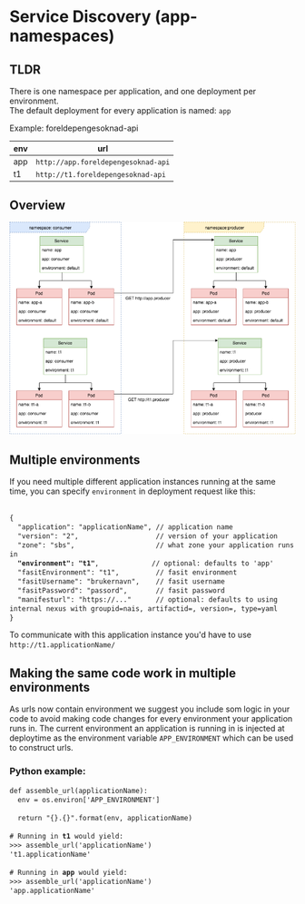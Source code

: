 # Service Discovery (app-namespaces)

## TLDR
There is one namespace per application, and one deployment per environment.<br />
The default deployment for every application is named: `app`

Example: foreldepengesoknad-api

| env | url                                 |
| ----| ----------------------------------- |
| app | `http://app.foreldepengesoknad-api` |
| t1  | `http://t1.foreldepengesoknad-api`  |

## Overview
![HttpOtherEnvironmentExample](./_media/HttpServiceDiscoveryExample.png)


## Multiple environments
If you need multiple different application instances running at the same time,
you can specify `environment` in deployment request like this:

<pre><code>
{
  "application": "applicationName", // application name
  "version": "2",                   // version of your application
  "zone": "sbs",                    // what zone your application runs in
  <b>"environment": "t1"</b>,             // optional: defaults to 'app'
  "fasitEnvironment": "t1",         // fasit environment
  "fasitUsername": "brukernavn",    // fasit username
  "fasitPassword": "passord",       // fasit password
  "manifesturl": "https://..."      // optional: defaults to using internal nexus with groupid=nais, artifactid=<appname>, version=<version>, type=yaml
}
</code></pre>

To communicate with this application instance you'd have to use `http://t1.applicationName/`

## Making the same code work in multiple environments
As urls now contain environment we suggest you include som logic in your code to avoid making code changes for every environment your
application runs in. The current environment an application is running in is injected at deploytime as the environment variable
`APP_ENVIRONMENT` which can be used to construct urls.

### Python example:
<pre><code class="lang-python">def assemble_url(applicationName):
  env = os.environ['APP_ENVIRONMENT']

  return "{}.{}".format(env, applicationName)

# Running in <b>t1</b> would yield:
>>> assemble_url('applicationName')
't1.applicationName'

# Running in <b>app</b> would yield:
>>> assemble_url('applicationName')
'app.applicationName'</code></pre>
